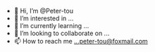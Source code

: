 - 👋 Hi, I’m @Peter-tou
- 👀 I’m interested in ...
- 🌱 I’m currently learning ...
- 💞️ I’m looking to collaborate on ...
- 📫 How to reach me ...peter-tou@foxmail.com

<!---
Peter-tou/Peter-tou is a ✨ special ✨ repository because its `README.md` (this file) appears on your GitHub profile.
You can click the Preview link to take a look at your changes.
--->
